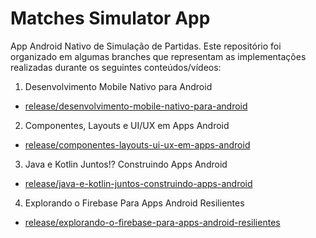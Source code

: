 # Matches Simulator App

App Android Nativo de Simulação de Partidas. Este repositório foi organizado em algumas branches que representam as implementações realizadas durante os seguintes conteúdos/vídeos:

1. Desenvolvimento Mobile Nativo para Android
  - [release/desenvolvimento-mobile-nativo-para-android](https://github.com/Felipesjc17/matches-simulator-app/tree/release/desenvolvimento-mobile-nativo-android)

2. Componentes, Layouts e UI/UX em Apps Android 
- [release/componentes-layouts-ui-ux-em-apps-android](https://github.com/Felipesjc17/matches-simulator-app/tree/release/componentes-layouts-ui-ux-em-apps-android)

3. Java e Kotlin Juntos!? Construindo Apps Android
- [release/java-e-kotlin-juntos-construindo-apps-android](https://github.com/Felipesjc17/matches-simulator-app/tree/release/java-e-kotlin-juntos-construindo-apps-android)

4. Explorando o Firebase Para Apps Android Resilientes 
- [release/explorando-o-firebase-para-apps-android-resilientes](https://github.com/Felipesjc17/matches-simulator-app/tree/release/explorando-o-firebase-para-apps-android-resilientes)
